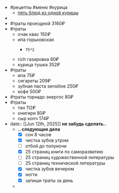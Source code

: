- #рецепты #меню #курица
	- [пять блюд из одной курицы](https://eda.ru/media/master-klass/pyat-blyud-iz-odnoy-kuricy)
-
- #траты проездной 3160₽
- #траты
	- очак квас 150₽
	- ипа горьковская
		- ```calc
		  75*2
		  ```
	- rich газировка 80₽
	- курица тушка 352₽
- #траты
	- ипа 75₽
	- сигареты 209₽
	- зубная паста sensitive 250₽
	- кофе 500₽
- #траты торнадо энергос 80₽
- #траты
	- тан 112₽
	- онигири 80₽
	- сыр копч 174₽
- date:: [[Jun 12th, 2025]]
  **не забудь сделать..**
	- **.. следующие дела**
	  * [x] сон 8 часов
	  * [x] чистка зубов утром
	  * [ ] отбой до полуночи
	  * [x] 25 страниц книги по саморазвитию
	  * [ ] 25 страниц художественной литературы
	  * [ ] 25 страниц технической литературы
	  * [x] чистка зубов вечером
	  * [x] ногти
	  * [x] запиши траты за день
	-